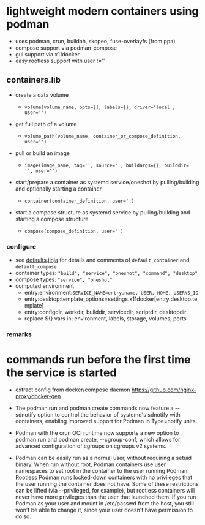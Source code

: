 # lightweight modern containers using podman

+ uses podman, crun, buildah, skopeo, fuse-overlayfs (from ppa)
+ compose support via podman-compose
+ gui support via x11docker
+ easy rootless support with user !=''

## containers.lib

+ create a data volume
  + `volume(volume_name, opts=[], labels={}, driver='local', user='')`

+ get full path of a volume
  + `volume_path(volume_name, container_or_compose_definition, user='')`

+ pull or build an image
  + `image(image_name, tag='', source='', buildargs={}, builddir= '', user='')`

+ start/prepare a container as systemd service/oneshot
  by pulling/building and optionally starting a container
  + `container(container_definition, user='')`

+ start a compose structure as systemd service
  by pulling/building and starting a compose structure
  + `compose(compose_definition, user='')`

### configure

+ see [defaults.jinja](defaults.jinja) for details and comments of `default_container` and `default_compose`
+ container types: `"build", "service", "oneshot", "command", "desktop"`
+ compose types: `"service", "oneshot"`
+ computed environment
  + entry:environment:`SERVICE_NAME=entry.name, USER, HOME, USERNS_ID`
  + entry:desktop:template_options=settings.x11docker[entry.desktop.template]
  + entry:configdir, workdir, builddir, servicedir, scriptdir, desktopdir
  + replace ${} vars in: environment, labels, storage, volumes, ports

### remarks

# commands run before the first time the service is started
  
+ extract config from docker/compose daemon
  https://github.com/nginx-proxy/docker-gen

+ The podman run and podman create commands now feature a --sdnotify option to
  control the behavior of systemd's sdnotify with containers,
  enabling improved support for Podman in Type=notify units.

+ Podman with the crun OCI runtime now supports a new option to podman run and
  podman create, --cgroup-conf, which allows for advanced configuration of
  cgroups on cgroups v2 systems.

+ Podman can be easily run as a normal user, without requiring a setuid binary.
  When run without root, Podman containers use user namespaces to set root in
  the container to the user running Podman. Rootless Podman runs locked-down
  containers with no privileges that the user running the container does not
  have. Some of these restrictions can be lifted (via --privileged, for
  example), but rootless containers will never have more privileges than the
  user that launched them. If you run Podman as your user and mount in
  /etc/passwd from the host, you still won't be able to change it,
  since your user doesn't have permission to do so.
